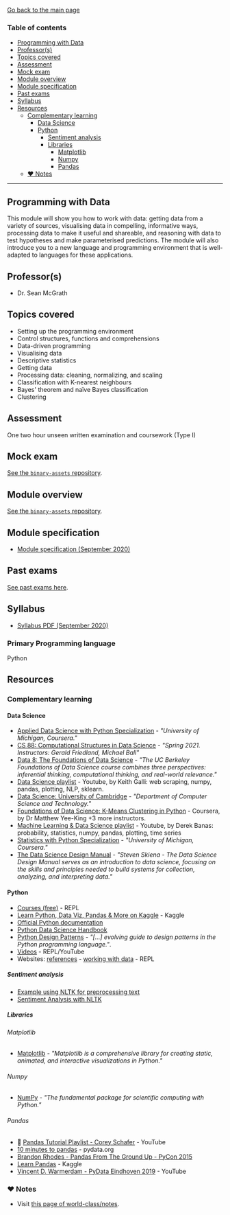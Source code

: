 [Go back to the main page](../../../README.md)

### Table of contents

- [Programming with Data](#programming-with-data)
- [Professor(s)](#professors)
- [Topics covered](#topics-covered)
- [Assessment](#assessment)
- [Mock exam](#mock-exam)
- [Module overview](#module-overview)
- [Module specification](#module-specification)
- [Past exams](#past-exams)
- [Syllabus](#syllabus)
- [Resources](#resources)
  - [Complementary learning](#complementary-learning)
    - [Data Science](#data-science)
    - [Python](#python)
      - [Sentiment analysis](#sentiment-analysis)
      - [Libraries](#libraries)
        - [Matplotlib](#matplotlib)
        - [Numpy](#numpy)
        - [Pandas](#pandas)
  - [:heart: Notes](#heart-notes)

---

## Programming with Data

This module will show you how to work with data: getting data from a
variety of sources, visualising data in compelling, informative ways,
processing data to make it useful and shareable, and reasoning with
data to test hypotheses and make parameterised predictions. The module
will also introduce you to a new language and programming environment
that is well-adapted to languages for these applications.

## Professor(s)

- Dr. Sean McGrath

## Topics covered

- Setting up the programming environment
- Control structures, functions and comprehensions
- Data-driven programming
- Visualising data
- Descriptive statistics
- Getting data
- Processing data: cleaning, normalizing, and scaling
- Classification with K-nearest neighbours
- Bayes' theorem and naïve Bayes classification
- Clustering

## Assessment

One two hour unseen written examination and coursework (Type I)

## Mock exam

[See the `binary-assets` repository](https://github.com/world-class/binary-assets/tree/master/modules/cm2015-pwd).

## Module overview

[See the `binary-assets` repository](https://github.com/world-class/binary-assets/tree/master/modules/cm2015-pwd).

## Module specification

- [Module specification (September 2020)](https://github.com/world-class/binary-assets/blob/master/modules/module-specification/CM2015_PWD-Module-Spec.pdf)

## Past exams

[See past exams here](https://github.com/world-class/binary-assets/tree/master/modules/cm2015-pwd/past-exams).

## Syllabus

- [Syllabus PDF (September 2020)](https://github.com/world-class/binary-assets/blob/master/modules/syllabi/Syllabus_CM2015_PWD.pdf)

### Primary Programming language

Python

## Resources

### Complementary learning

#### Data Science

- [Applied Data Science with Python Specialization](https://www.coursera.org/specializations/data-science-python) - _"University of Michigan, Coursera."_
- [CS 88: Computational Structures in Data Science](https://cs88-website.github.io/sp21/) - _"Spring 2021. Instructors: Gerald Friedland, Michael Ball"_
- [Data 8: The Foundations of Data Science](http://data8.org/) - _"The UC Berkeley Foundations of Data Science course combines three perspectives: inferential thinking, computational thinking, and real-world relevance."_
- [Data Science playlist](https://www.youtube.com/watch?v=GjKQ6V_ViQE&list=PLFCB5Dp81iNVmuoGIqcT5oF4K-7kTI5vp) - Youtube, by Keith Galli: web scraping, numpy, pandas, plotting, NLP, sklearn.
- [Data Science: University of Cambridge](https://www.cl.cam.ac.uk/teaching/2021/DataSci/materials.html) - _"Department of Computer Science and Technology."_
- [Foundations of Data Science: K-Means Clustering in Python](https://www.coursera.org/learn/data-science-k-means-clustering-python) - Coursera, by Dr Matthew Yee-King +3 more instructors.
- [Machine Learning & Data Science playlist](https://www.youtube.com/watch?v=sEte4hXEgJ8&list=PLGLfVvz_LVvQy4mkmEvtFwZGg1S38MUmn) - Youtube, by Derek Banas: probability, statistics, numpy, pandas, plotting, time series
- [Statistics with Python Specialization](https://www.coursera.org/specializations/statistics-with-python) - _"University of Michigan, Coursera."_
- [The Data Science Design Manual](https://data-manual.com/) - _"Steven Skiena - The Data Science Design Manual serves as an introduction to data science, focusing on the skills and principles needed to build systems for collection, analyzing, and interpreting data."_

#### Python

- [Courses (free)](https://github.com/world-class/REPL/tree/master/online-courses/free#python) - REPL
- [Learn Python, Data Viz, Pandas & More on Kaggle](https://www.kaggle.com/learn/overview) - Kaggle
- [Official Python documentation](https://docs.python.org/3/)
- [Python Data Science Handbook](https://github.com/jakevdp/PythonDataScienceHandbook)
- [Python Design Patterns](https://python-patterns.guide/) - _"[...] evolving guide to design patterns in the Python programming language."_.
- [Videos](https://github.com/world-class/REPL/tree/master/youtube#python) - REPL/YouTube
- Websites: [references](https://github.com/world-class/REPL/tree/master/websites#python-1) - [working with data](https://github.com/world-class/REPL/tree/master/websites#working-with-data-pandas-numpy-matplotlib-ipython-scikit-learn) - REPL

##### Sentiment analysis

- [Example using NLTK for preprocessing text](https://colab.research.google.com/github/gal-a/blog/blob/master/docs/notebooks/nlp/nltk_preprocess.ipynb)
- [Sentiment Analysis with NLTK](https://www.kaggle.com/kakiac/sentiment-analysis-with-nltk)

##### Libraries

###### Matplotlib

- [Matplotlib](https://matplotlib.org/) - _"Matplotlib is a comprehensive library for creating static, animated, and interactive visualizations in Python."_

###### Numpy

- [NumPy](https://numpy.org/) - _"The fundamental package for scientific computing with Python."_

###### Pandas

- :3rd_place_medal: [Pandas Tutorial Playlist - Corey Schafer](https://www.youtube.com/playlist?list=PL-osiE80TeTsWmV9i9c58mdDCSskIFdDS) - YouTube
- [10 minutes to pandas](https://pandas.pydata.org/pandas-docs/stable/user_guide/10min.html) - pydata.org
- [Brandon Rhodes - Pandas From The Ground Up - PyCon 2015](https://www.youtube.com/watch?v=5JnMutdy6Fw)
- [Learn Pandas](https://www.kaggle.com/learn/pandas) - Kaggle
- [Vincent D. Warmerdam - PyData Eindhoven 2019](https://www.youtube.com/watch?v=yXGCKqo5cEY) - YouTube

### :heart: Notes

- Visit [this page of world-class/notes](https://github.com/world-class/notes/tree/master/level-5/programming-with-data/).
